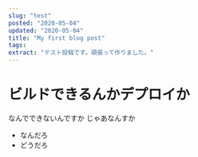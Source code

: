 ```yaml
---
slug: "test"
posted: "2020-05-04"
updated: "2020-05-04"
title: "My first blog post"
tags: 
extract: "テスト投稿です。頑張って作りました。"
---
```

# ビルドできるんかデプロイか
なんでできないんですか
じゃあなんすか
- なんだろ
- どうだろ